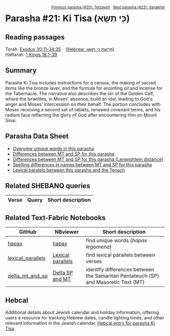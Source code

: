 <span style="float: right;"><sup><a href="../20%20-%20Tetzaveh">Previous parasha (#20): Tetzaveh</a> &nbsp;&nbsp;<a href="../22%20-%20Vayakhel">Next parasha (#22): Vayakhel</a></sup></span>

# Parasha #21: Ki Tisa (כִּי תִשָּׂא)

## Reading passages

Torah: <a href="https://www.stepbible.org/?q=version=NASB2020|reference=Ex.34:35-34:35&options=HNVUG" target="_blank">Exodus 30:11-34:35</a> &nbsp;&nbsp; <a href="https://tikkun.io/#/p/tetzaveh" target="_blank">(Hebrew: פָּרָשַׁת כִּי תִשָּׂא)</a><br>
Haftarah: 
<a href="https://www.stepbible.org/?q=version=NASB2020|reference=1Kgs.18:1-39&options=HNVUG" target="_blank">1 Kings 18:1-39</a>

## Summary

Parasha Ki Tisa includes instructions for a census, the making of sacred items like the bronze laver, and the formula for anointing oil and incense for the Tabernacle. The narrative also describes the sin of the Golden Calf, where the Israelites, in Moses' absence, build an idol, leading to God's anger and Moses' intercession on their behalf. The portion concludes with Moses receiving a second set of tablets, renewed covenant terms, and his radiant face reflecting the glory of God after encountering Him on Mount Sinai.

## Parasha Data Sheet

<ul><li><a href="https://tonyjurg.github.io/Parashot/WeeklyParasha/21%20-%20Ki%20Tisa/hapax_legomena(Ki%2520Tisa).html" target="_blank">Overview unique words in this parasha</a>
</li><li><a href="https://tonyjurg.github.io/Parashot/WeeklyParasha/21%20-%20Ki%20Tisa/differences_MT_SP(Ki%2520Tisa).html" target="_blank">Differences between MT and SP for this parasha</a>
</li><li><a href="https://tonyjurg.github.io/Parashot/WeeklyParasha/21%20-%20Ki%20Tisa/levenshtein_differences_MT_SP(Ki%2520Tisa).html" target="_blank">Differences between MT and SP for this parasha (Lenenshtein distance)</a>
</li><li><a href="https://tonyjurg.github.io/Parashot/WeeklyParasha/21%20-%20Ki%20Tisa/spelling_differences_SP_MT(Ki%2520Tisa).html" target="_blank">Spelling differences in names between MT and SP for this parasha</a>
</li><li><a href="https://tonyjurg.github.io/Parashot/WeeklyParasha/13%20-%20Shemot/lexical_parallels(Ki%2520Tisa).html" target="_blank">Lexical paralels between this parasha and the Tenach</a>
</li></ul>

## Related SHEBANQ queries

Verse | Query | Short description
--- | --- | --- 


## Related Text-Fabric Notebooks

GitHub | NBviewer | Short description
---|---|---
[hapax](hapax.ipynb) | <a href="https://nbviewer.org/github/tonyjurg/Parashot/blob/main/WeeklyParasha/21%20-%20Ki%20Tisa/hapax.ipynb" target="_blank">hapax</a> | find unique words (*hapax legomena*)
[lexical_parallels](lexical_parallels.ipynb) |<a href="https://nbviewer.org/github/tonyjurg/Parashot/blob/main/WeeklyParasha/21%20-%20Ki%20Tisa/lexical_parallels.ipynb" target="_blank">Lexical parallels</a>| find lexical parallels between verses
[delta_mt_and_sp](delta_mt_and_sp.ipynb) |<a href="https://nbviewer.org/github/tonyjurg/Parashot/blob/main/WeeklyParasha/21%20-%20Ki%20Tisa/delta_mt_and_sp.ipynb" target="_blank">Delta SP and MT</a>| identify differences between the Samaritan Pentateuch (SP) and Masoretic Text (MT)


## Hebcal

Additional details about Jewish calendar and holiday information, offering users a resource for tracking Hebrew dates, candle lighting times, and other relevant information in the Jewish calendar. <a href="https://www.hebcal.com/sedrot/ki-tisa" target="_blank">Hebcal entry for parasha Ki Tisa</a>.
